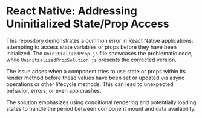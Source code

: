 # React Native: Addressing Uninitialized State/Prop Access

This repository demonstrates a common error in React Native applications: attempting to access state variables or props before they have been initialized.  The `UninitializedProp.js` file showcases the problematic code, while `UninitializedPropSolution.js` presents the corrected version.

The issue arises when a component tries to use state or props within its render method before these values have been set or updated via async operations or other lifecycle methods.  This can lead to unexpected behavior, errors, or even app crashes.

The solution emphasizes using conditional rendering and potentially loading states to handle the period between component mount and data availability.